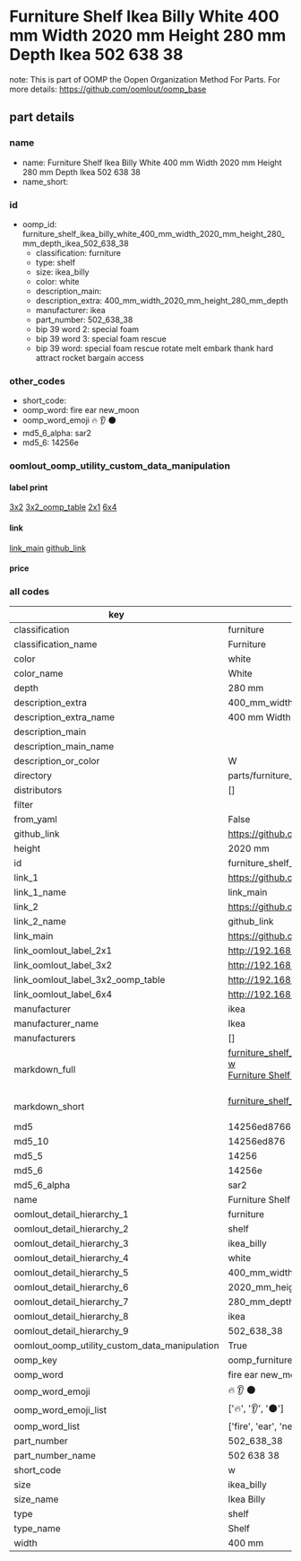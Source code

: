 # Furniture Shelf Ikea Billy White 400 mm Width 2020 mm Height 280 mm Depth Ikea 502 638 38  

note: This is part of OOMP the Oopen Organization Method For Parts. For more details: https://github.com/oomlout/oomp_base

##  part details





### name
* name: Furniture Shelf Ikea Billy White 400 mm Width 2020 mm Height 280 mm Depth Ikea 502 638 38
* name_short: 
### id
* oomp_id: furniture_shelf_ikea_billy_white_400_mm_width_2020_mm_height_280_mm_depth_ikea_502_638_38
  * classification: furniture
  * type: shelf
  * size: ikea_billy
  * color: white
  * description_main: 
  * description_extra: 400_mm_width_2020_mm_height_280_mm_depth
  * manufacturer: ikea
  * part_number: 502_638_38
  * bip 39 word 2: special foam
  * bip 39 word 3: special foam rescue
  * bip 39 word: special foam rescue rotate melt embark thank hard attract rocket bargain access

### other_codes
* short_code: 
* oomp_word: fire ear new_moon
* oomp_word_emoji :fire: :ear: :new_moon:
* md5_6_alpha: sar2
* md5_6: 14256e






### oomlout_oomp_utility_custom_data_manipulation
#### label print
[3x2](http://192.168.1.245:1112/?label=oomp%20sar2)
[3x2_oomp_table](http://192.168.1.107:1112/?label=oomp%20sar2)
[2x1](http://192.168.1.242:1112/?label=oomp%20sar2)
[6x4](http://192.168.1.55:1112/?label=oomp%20sar2)    

#### link

[link_main](https://github.com/oomlout/oomlout_oomp_current_version_messy/tree/main/parts/furniture_shelf_ikea_billy_white_400_mm_width_2020_mm_height_280_mm_depth_ikea_502_638_38) [github_link](https://github.com/oomlout/oomlout_oomp_part_src/tree/main/parts/furniture_shelf_ikea_billy_white_400_mm_width_2020_mm_height_280_mm_depth_ikea_502_638_38)                             

#### price







### all codes 
| key | value |  
| --- | --- |  
| classification | furniture |  
| classification_name | Furniture |  
| color | white |  
| color_name | White |  
| depth | 280 mm |  
| description_extra | 400_mm_width_2020_mm_height_280_mm_depth |  
| description_extra_name | 400 mm Width 2020 mm Height 280 mm Depth |  
| description_main |  |  
| description_main_name |  |  
| description_or_color | W  |  
| directory | parts/furniture_shelf_ikea_billy_white_400_mm_width_2020_mm_height_280_mm_depth_ikea_502_638_38 |  
| distributors | [] |  
| filter |  |  
| from_yaml | False |  
| github_link | https://github.com/oomlout/oomlout_oomp_part_src/tree/main/parts/furniture_shelf_ikea_billy_white_400_mm_width_2020_mm_height_280_mm_depth_ikea_502_638_38 |  
| height | 2020 mm |  
| id | furniture_shelf_ikea_billy_white_400_mm_width_2020_mm_height_280_mm_depth_ikea_502_638_38 |  
| link_1 | https://github.com/oomlout/oomlout_oomp_current_version_messy/tree/main/parts/furniture_shelf_ikea_billy_white_400_mm_width_2020_mm_height_280_mm_depth_ikea_502_638_38 |  
| link_1_name | link_main |  
| link_2 | https://github.com/oomlout/oomlout_oomp_part_src/tree/main/parts/furniture_shelf_ikea_billy_white_400_mm_width_2020_mm_height_280_mm_depth_ikea_502_638_38 |  
| link_2_name | github_link |  
| link_main | https://github.com/oomlout/oomlout_oomp_current_version_messy/tree/main/parts/furniture_shelf_ikea_billy_white_400_mm_width_2020_mm_height_280_mm_depth_ikea_502_638_38 |  
| link_oomlout_label_2x1 | http://192.168.1.242:1112/?label=oomp%20sar2 |  
| link_oomlout_label_3x2 | http://192.168.1.245:1112/?label=oomp%20sar2 |  
| link_oomlout_label_3x2_oomp_table | http://192.168.1.107:1112/?label=oomp%20sar2 |  
| link_oomlout_label_6x4 | http://192.168.1.55:1112/?label=oomp%20sar2 |  
| manufacturer | ikea |  
| manufacturer_name | Ikea |  
| manufacturers | [] |  
| markdown_full | [furniture_shelf_ikea_billy_white_400_mm_width_2020_mm_height_280_mm_depth_ikea_502_638_38](https://github.com/oomlout/oomlout_oomp_current_version_messy/tree/main/parts/furniture_shelf_ikea_billy_white_400_mm_width_2020_mm_height_280_mm_depth_ikea_502_638_38)<br>[w](https://github.com/oomlout/oomlout_oomp_current_version_messy/tree/main/parts/furniture_shelf_ikea_billy_white_400_mm_width_2020_mm_height_280_mm_depth_ikea_502_638_38)<br>[Furniture Shelf Ikea Billy White 400 Mm Width 2020 Mm Height 280 Mm Depth Ikea 502 638 38](https://github.com/oomlout/oomlout_oomp_current_version_messy/tree/main/parts/furniture_shelf_ikea_billy_white_400_mm_width_2020_mm_height_280_mm_depth_ikea_502_638_38)<br><br> |  
| markdown_short | [furniture_shelf_ikea_billy_white_400_mm_width_2020_mm_height_280_mm_depth_ikea_502_638_38](https://github.com/oomlout/oomlout_oomp_current_version_messy/tree/main/parts/furniture_shelf_ikea_billy_white_400_mm_width_2020_mm_height_280_mm_depth_ikea_502_638_38)<br><br> |  
| md5 | 14256ed876693bf921455bc36e568687 |  
| md5_10 | 14256ed876 |  
| md5_5 | 14256 |  
| md5_6 | 14256e |  
| md5_6_alpha | sar2 |  
| name | Furniture Shelf Ikea Billy White 400 mm Width 2020 mm Height 280 mm Depth Ikea 502 638 38 |  
| oomlout_detail_hierarchy_1 | furniture |  
| oomlout_detail_hierarchy_2 | shelf |  
| oomlout_detail_hierarchy_3 | ikea_billy |  
| oomlout_detail_hierarchy_4 | white |  
| oomlout_detail_hierarchy_5 | 400_mm_width |  
| oomlout_detail_hierarchy_6 | 2020_mm_height |  
| oomlout_detail_hierarchy_7 | 280_mm_depth |  
| oomlout_detail_hierarchy_8 | ikea |  
| oomlout_detail_hierarchy_9 | 502_638_38 |  
| oomlout_oomp_utility_custom_data_manipulation | True |  
| oomp_key | oomp_furniture_shelf_ikea_billy_white_400_mm_width_2020_mm_height_280_mm_depth_ikea_502_638_38 |  
| oomp_word | fire ear new_moon |  
| oomp_word_emoji | :fire: :ear: :new_moon: |  
| oomp_word_emoji_list | [':fire:', ':ear:', ':new_moon:'] |  
| oomp_word_list | ['fire', 'ear', 'new_moon'] |  
| part_number | 502_638_38 |  
| part_number_name | 502 638 38 |  
| short_code | w |  
| size | ikea_billy |  
| size_name | Ikea Billy |  
| type | shelf |  
| type_name | Shelf |  
| width | 400 mm |  
